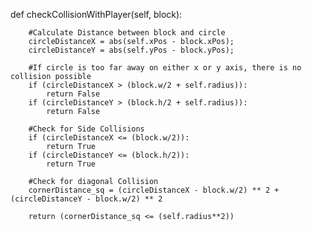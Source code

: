 def checkCollisionWithPlayer(self, block):
        
        #Calculate Distance between block and circle
        circleDistanceX = abs(self.xPos - block.xPos);
        circleDistanceY = abs(self.yPos - block.yPos);

        #If circle is too far away on either x or y axis, there is no collision possible
        if (circleDistanceX > (block.w/2 + self.radius)):
            return False
        if (circleDistanceY > (block.h/2 + self.radius)):
            return False

        #Check for Side Collisions
        if (circleDistanceX <= (block.w/2)):
            return True
        if (circleDistanceY <= (block.h/2)):
            return True

        #Check for diagonal Collision
        cornerDistance_sq = (circleDistanceX - block.w/2) ** 2 + (circleDistanceY - block.w/2) ** 2
        
        return (cornerDistance_sq <= (self.radius**2))